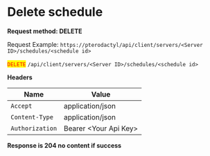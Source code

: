 # Delete schedule

**Request method: DELETE**

Request Example: `https://pterodactyl/api/client/servers/<Server ID>/schedules/<schedule id>`

<mark style="color:red;">`DELETE`</mark> `/api/client/servers/<Server ID>/schedules/<schedule id>`

**Headers**

| Name            | Value                  |
| --------------- | ---------------------- |
| `Accept`        | application/json       |
| `Content-Type`  | application/json       |
| `Authorization` | Bearer \<Your Api Key> |

**Response is 204 no content if success**
